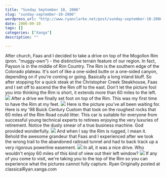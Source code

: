 ```yaml
---
title: "Sunday September 10, 2006"
slug: "sunday-september-10-2006"
wordpress_url: "http://www.ryanclarke.net/post/sunday-september-10-2006/"
date: 2006-09-10
tags: []
categories: ["Xanga"]
description: ""

---
```


After church, Faas and I decided to take a drive on top of the Mogollon Rim (pron. "muggy-own") - the distinctive terrain feature of our region. In fact, Payson is in the middle of Rim Country. The Rim is the southern edge of the Colorado plateau. It's sort of like a one-sided butte or a one-sided canyon, depending on if you're coming or going. Basically a long inland bluff.
So after stopping for a quick steak at the Christopher Creek Steakhouse, Faas and I set off to ascend the the Rim off to the east. Don't let the picture fool you into thinking the Rim is short, it extends more than 60 miles to the left.
![](http://img.photobucket.com/albums/v300/classicalRyan/Tonto/RimFaas.jpg)
After a drive we finally set foot on top of the Rim. This was my first time to have the Rim at my feet.
![](http://img.photobucket.com/albums/v300/classicalRyan/Tonto/RimFoot.jpg)
Here is the picture you've all been waiting for. Here is my '98 Buick Century Custom that took on the roughest rocks that 60 miles of the Rim Road could litter. This car is suitable for everyone from successful young technical experts to retirees enjoying the very luxuries of retirement. Notice the dusty smear of a true business machine. God provided wonderfully.
![](http://img.photobucket.com/albums/v300/classicalRyan/Tonto/RimCar.jpg)
And when I say the Rim is rugged, I mean it. Behold the awesome grandeur that Faas and I experienced after we took the wrong trail to the abandoned railroad tunnel and had to back track up a very rigorous powerline easement.
![](http://img.photobucket.com/albums/v300/classicalRyan/Tonto/RimRock.jpg)
In all, it was a nice drive. Who wouldn't enjoy 60 miles of this kind of view out their left window?
![](http://img.photobucket.com/albums/v300/classicalRyan/Tonto/RimView.jpg)
If any of you come to visit, we're taking you to the top of the Rim so you can experience what the pictures cannot fully capture.
Ryan
Originally posted at classicalRyan.xanga.com

